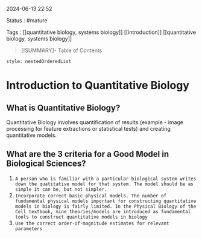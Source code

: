 2024-06-13 22:52

Status : #mature

Tags : [[quantitative biology, systems biology]] [[introduction]] [[quantitative biology, systems biology]]


>[!SUMMARY]- Table of Contents
```table-of-contents
style: nestedOrderedList
```

# Introduction to Quantitative Biology

## What is Quantitative Biology?

Quantitative Biology involves quantification of results (example - image processing for feature extractions or statistical tests) and creating quantitative models. 

## What are the 3 criteria for a Good Model in Biological Sciences?

1. `A person who is familiar with a particular biological system writes down the quatitative model for that system. The model should be as simple it can be, but not simpler.`
2. `Incorporate correct basic physical models. The number of fundamental physical models important for constructing quantitative models in biology is fairly limited. In the Physical Biology of the Cell textbook, nine theories/models are introduced as fundamental tools to construct quantitative models in biology`
3. `Use the correct order-of-magnitude estimates for relevant parameters`

